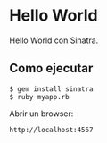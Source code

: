 # Hello World
Hello World con Sinatra.

## Como ejecutar

	$ gem install sinatra
	$ ruby myapp.rb

Abrir un browser:
	
	http://localhost:4567